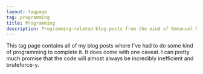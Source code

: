 ```yaml
---
layout: tagpage
tag: programming
title: Programming
description: Programming-related blog posts from the mind of Emmanuel Menon
---
```

This tag page contains all of my blog posts where I've had to do some kind of programming to complete it. It does come with one caveat. I can pretty much promise that the code will almost always be incredibly inefficient and bruteforce-y.
